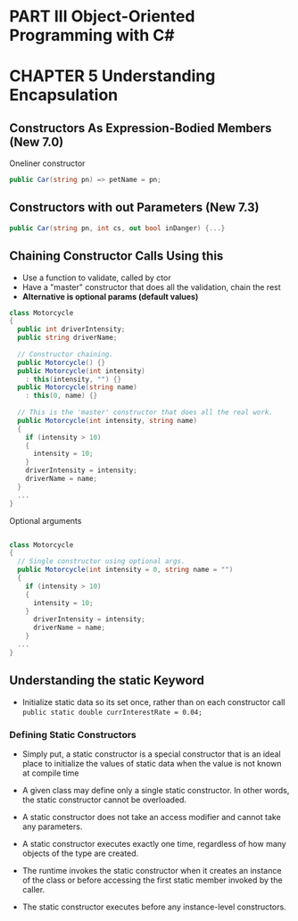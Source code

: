 # PART III Object-Oriented Programming with C#
# CHAPTER 5 Understanding Encapsulation

## Constructors As Expression-Bodied Members (New 7.0)
Oneliner constructor
```c#
public Car(string pn) => petName = pn;
```

## Constructors with out Parameters (New 7.3)
```c#
public Car(string pn, int cs, out bool inDanger) {...}
```

## Chaining Constructor Calls Using this
- Use a function to validate, called by ctor
- Have a "master" constructor that does all the validation, chain the rest
- __Alternative is optional params (default values)__

```c#
class Motorcycle
{
  public int driverIntensity;
  public string driverName;
  
  // Constructor chaining.
  public Motorcycle() {}
  public Motorcycle(int intensity)
    : this(intensity, "") {}
  public Motorcycle(string name)
    : this(0, name) {}
  
  // This is the 'master' constructor that does all the real work.
  public Motorcycle(int intensity, string name)
  {
    if (intensity > 10)
    {
      intensity = 10;
    }
    driverIntensity = intensity;
    driverName = name;
  }
  ...
}
```

Optional arguments
```c#

class Motorcycle
{
  // Single constructor using optional args.
  public Motorcycle(int intensity = 0, string name = "")
  {
    if (intensity > 10)
    {
      intensity = 10;
    }
      driverIntensity = intensity;
      driverName = name;
    }
  ...
}
```

## Understanding the static Keyword
- Initialize static data so its set once, rather than on each constructor call
`public static double currInterestRate = 0.04;`

### Defining Static Constructors
- Simply put, a static constructor is a special constructor that is an ideal place to initialize the values of static data when the value is not known at compile time

 - A given class may define only a single static constructor. In other words, the static constructor cannot be overloaded.
 - A static constructor does not take an access modifier and cannot take any parameters.
 - A static constructor executes exactly one time, regardless of how many objects of the type are created.
 - The runtime invokes the static constructor when it creates an instance of the class or before accessing the first static member invoked by the caller.
 - The static constructor executes before any instance-level constructors.
